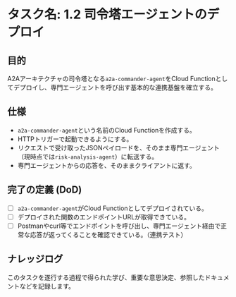# タスク名: 1.2 司令塔エージェントのデプロイ

## 目的
A2Aアーキテクチャの司令塔となる`a2a-commander-agent`をCloud Functionとしてデプロイし、専門エージェントを呼び出す基本的な連携基盤を確立する。

## 仕様
- `a2a-commander-agent`という名前のCloud Functionを作成する。
- HTTPトリガーで起動できるようにする。
- リクエストで受け取ったJSONペイロードを、そのまま専門エージェント（現時点では`risk-analysis-agent`）に転送する。
- 専門エージェントからの応答を、そのままクライアントに返す。

## 完了の定義 (DoD)
- [ ] `a2a-commander-agent`がCloud Functionとしてデプロイされている。
- [ ] デプロイされた関数のエンドポイントURLが取得できている。
- [ ] Postmanやcurl等でエンドポイントを呼び出し、専門エージェント経由で正常な応答が返ってくることを確認できている。（連携テスト）

## ナレッジログ
このタスクを遂行する過程で得られた学び、重要な意思決定、参照したドキュメントなどを記録します。
